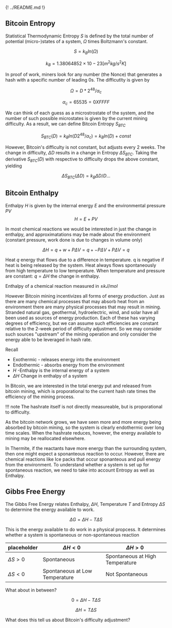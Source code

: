 
{! ../README.md !}

## Bitcoin Entropy

Statistical Thermodynamic Entropy $S$ is defined by the total number of potential (micro-)states of a system, $\Omega$ times Boltzmann's constant.

$$
S = k_B ln(\Omega)
$$

$$
k_B = 1.38064852 × 10-23 [m^2kg/s^2K]
$$

In proof of work, miners look for any number (the Nonce) that generates a hash with a specific number of leading 0s. The difficutlty is given by

$$
\Omega = D * 2^{48}/ \alpha_c
$$

$$
\alpha_c = 65535 = 0XFFFF
$$


We can think of each guess as a microstrostate of the system, and the number of such possible microstates is given by the current mining difficulty. As a result, we can define Bitcoin Entropy $S_{BTC}$

$$
S_{BTC}(D) = k_B ln(D 2^{48} / \alpha_c) = k_B ln(D) + const
$$

However, Bitcoin's difficulty is not constant, but adjusts every 2 weeks. The change in difficulty, $\Delta D$ results in a change in Entropy $\Delta S_{BTC}$. Taking the derivative $S_{BTC}(D)$ with respective to difficulty drops the above constant, yielding

$$
\Delta S_{BTC}(\Delta D) = k_B \Delta D/D ...
$$

## Bitcoin Enthalpy

Enthalpy $H$ is given by the internal energy $E$ and the environmental pressure $PV$
$$
H = E + PV 
$$

In most chemical reactions we would be interested in just the change in enthalpy, and approximatations may be made about the environment (constant pressure, work done is due to changes in volume only)

$$
\Delta H = q + w + P \Delta V = q + -P\Delta V + P \Delta V = q
$$

Heat $q$ energy that flows due to a difference in temperature. q is negative if heat is being released by the system. Heat always flows spontaneously from high temperature to low temperature. When temperature and pressure are constant: $q= \Delta H$ the change in enthalpy.

Enthalpy of a chemical reaction measured in $\pm kJ/mol$

However Bitcoin mining incentivizes all forms of energy production. Just as there are many chemical processes that may absorb heat from an environment there are many physical processes that may result in mining. Stranded natural gas, geothermal, hydroelectric, wind, and solar have all been used as sources of energy production. Each of these has varying degrees of efficiency, but we can assume such efficiencies are constant relative to the 2-week period of difficulty adjustment. So we may consider such sources "upstream" of the mining operation and only consider the energy able to be leveraged in hash rate.


Recall

* Exothermic - releases energy into the environment
* Endothermic - absorbs energy from the environment
* $H$ -Enthalpy is the internal energy of a system
* $\Delta H$ Change in enthalpy of a system


In Bitcoin, we are interested in the total energy put and released from bitcoin mining, which is proporational to the current hash rate times the efficiency of the mining process.

!!! note
    The hashrate itself is not directly measureable, but is proporational to difficulty.

As the bitcoin network grows, we have seen more and more energy being absorbed by bitcoin mining, so the system is clearly endothermic over long time scales. When the hashrate reduces, however, the energy available to mining may be reallocated elsewhere.


In Thermite, if the reactants have more energy than the surrounding system, then one might expect a sponanteous reaction to occur. However, there are chemical reactions like Ice packs that occur sponanteous and pull energy from the environment. To understand whether a system is set up for spontaneous reaction, we need to take into account Entropy as well as Enthalpy. 



## Gibbs Free Energy

The Gibbs Free Energy relates Enthalpy, $\Delta H$, Temperature $T$ and Entropy $\Delta S$ to determine the energy available to work.

$$
\Delta G = \Delta H - T \Delta S
$$

This is the energy available to do work in a physical propcess. It determines whether a system is spontaneous or non-spontaneous reaction


placeholder |$\Delta H < 0$ | $\Delta H > 0$ 
-------------- | ------------ | ------------
$\Delta S > 0$   | Spontaneous  | Spontaneous at High Temperature
$\Delta S < 0$  | Spontaneous at Low Temperature | Not Spontaneous



What about in between?

$$
0 = \Delta H - T \Delta S
$$

$$
\Delta H = T \Delta S
$$

What does this tell us about Bitcoin's difficulty adjustment?






